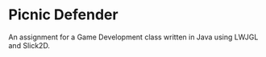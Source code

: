 # Picnic Defender

An assignment for a Game Development class written in Java using LWJGL and Slick2D. 
